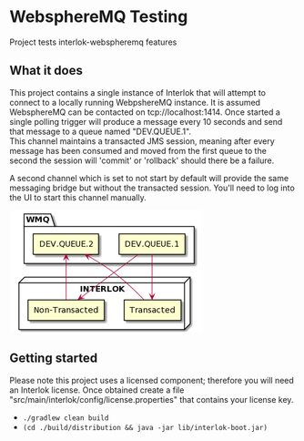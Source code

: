 # WebsphereMQ Testing

Project tests interlok-webspheremq features

## What it does

This project contains a single instance of Interlok that will attempt to connect to a locally running WebpshereMQ instance.  It is assumed WebsphereMQ can be contacted on tcp://localhost:1414.  Once started a single polling trigger will produce a message every 10 seconds and send that message to a queue named "DEV.QUEUE.1".  
This channel maintains a transacted JMS session, meaning after every message has been consumed and moved from the first queue to the second the session will 'commit' or 'rollback' should there be a failure.

A second channel which is set to not start by default will provide the same messaging bridge but without the transacted session.  You'll need to log into the UI to start this channel manually.

![wmq diagram](/wmq.png "wmq diagram")
 
## Getting started

Please note this project uses a licensed component; therefore you will need an Interlok license.
Once obtained create a file "src/main/interlok/config/license.properties" that contains your license key.

* `./gradlew clean build`
* `(cd ./build/distribution && java -jar lib/interlok-boot.jar)`

